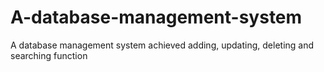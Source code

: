 # A-database-management-system
A database management system achieved adding, updating, deleting and searching function
